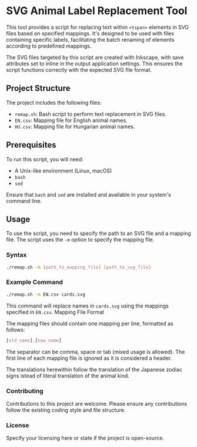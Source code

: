 # SVG Animal Label Replacement Tool

This tool provides a script for replacing text within `<tspan>` elements in SVG files based on specified mappings. It's designed to be used with files containing specific labels, facilitating the batch renaming of elements according to predefined mappings.

The SVG files targeted by this script are created with Inkscape, with save attributes set to inline in the output application settings. This ensures the script functions correctly with the expected SVG file format.

## Project Structure

The project includes the following files:

- `remap.sh`: Bash script to perform text replacement in SVG files.
- `EN.csv`: Mapping file for English animal names.
- `HU.csv`: Mapping file for Hungarian animal names.

## Prerequisites

To run this script, you will need:
- A Unix-like environment (Linux, macOS)
- `bash`
- `sed`

Ensure that `bash` and `sed` are installed and available in your system's command line.

## Usage

To use the script, you need to specify the path to an SVG file and a mapping file. The script uses the `-m` option to specify the mapping file.

### Syntax

```bash
./remap.sh -m [path_to_mapping_file] [path_to_svg_file]
```

### Example Command

```bash
./remap.sh -m EN.csv cards.svg
```

This command will replace names in `cards.svg` using the mappings specified in `EN.csv`.
Mapping File Format

The mapping files should contain one mapping per line, formatted as follows:

```css
[old_name],[new_name]
```
The separator can be comma, space or tab (mixed usage is allowed). The first line of each mapping file is ignored as it is considered a header.

The translations herewithin follow the translation of the Japanese zodiac signs istead of literal translation of the animal kind.

### Contributing

Contributions to this project are welcome. Please ensure any contributions follow the existing coding style and file structure.

### License

Specify your licensing here or state if the project is open-source.

